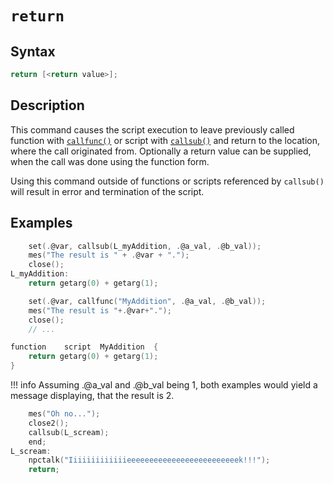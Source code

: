 # `return`

## Syntax

```c
return [<return value>];
```

## Description

This command causes the script execution to leave previously called function with [`callfunc()`](callfunc.md) or script with [`callsub()`](callsumb.md) and return to the location, where the call originated from. Optionally a return value can be supplied, when the call was done using the function form.

Using this command outside of functions or scripts referenced by `callsub()` will result in error and termination of the script.

## Examples

```c
	set(.@var, callsub(L_myAddition, .@a_val, .@b_val));
	mes("The result is " + .@var + ".");
	close();
L_myAddition:
	return getarg(0) + getarg(1);
```

```c
	set(.@var, callfunc("MyAddition", .@a_val, .@b_val));
	mes("The result is "+.@var+".");
	close();
	// ...

function	script	MyAddition	{
	return getarg(0) + getarg(1);
}
```

!!! info
	Assuming .@a_val and .@b_val being 1, both examples would yield a message displaying, that the result is 2.

```c
	mes("Oh no...");
	close2();
	callsub(L_scream);
	end;
L_scream:
	npctalk("Iiiiiiiiiiiiieeeeeeeeeeeeeeeeeeeeeeeeek!!!");
	return;
```
